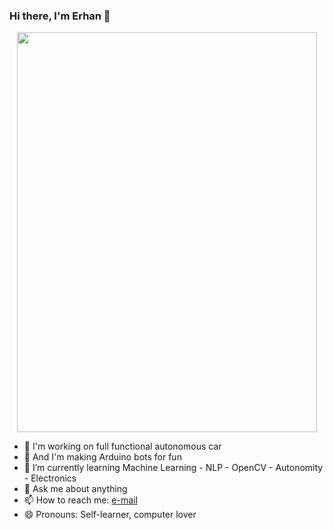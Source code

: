
### Hi there, I'm Erhan 👋

<p align="center">
  <img width="480" height="640" src="https://erhan-namli.github.io/assets/img/480.jpg">
</p>


- 🔭 I'm working on full functional autonomous car  
- 🤙  And I'm making Arduino bots for fun 
- 🌱 I’m currently learning Machine Learning - NLP - OpenCV - Autonomity - Electronics
- 💬 Ask me about anything
- 📫 How to reach me: [e-mail](erhan_namli@outlook.com)
- 😄 Pronouns: Self-learner, computer lover
